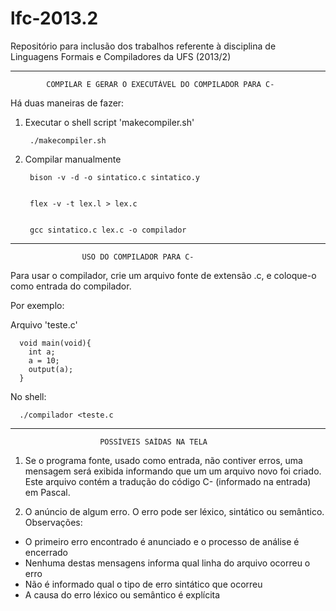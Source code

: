 lfc-2013.2
==========

Repositório para inclusão dos trabalhos referente à disciplina de Linguagens Formais e Compiladores da UFS (2013/2)



------------------------------------------------------------------------------------------------------------------------

            COMPILAR E GERAR O EXECUTÁVEL DO COMPILADOR PARA C-


Há duas maneiras de fazer:



1) Executar o shell script  'makecompiler.sh'

        ./makecompiler.sh




2) Compilar manualmente


        bison -v -d -o sintatico.c sintatico.y
        
        
        flex -v -t lex.l > lex.c
        
        
        gcc sintatico.c lex.c -o compilador

------------------------------------------------------------------------------------------------------------------------

                    USO DO COMPILADOR PARA C-

Para usar o compilador, crie um arquivo fonte de extensão .c, e coloque-o como entrada do compilador.


Por exemplo:



Arquivo 'teste.c'


      void main(void){
        int a;
        a = 10;
        output(a);
      }





No shell:

      ./compilador <teste.c


------------------------------------------------------------------------------------------------------------------------

                        POSSÍVEIS SAÍDAS NA TELA
                        
1) Se o programa fonte, usado como entrada, não contiver erros, uma mensagem será exibida informando que um um arquivo 
novo foi criado. Este arquivo contém a tradução do código C- (informado na entrada) em Pascal.


2) O anúncio de algum erro. O erro pode ser léxico, sintático ou semântico. Observações:
  - O primeiro erro encontrado é anunciado e o processo de análise é encerrado
  - Nenhuma destas mensagens informa qual linha do arquivo ocorreu o erro
  - Não é informado qual o tipo de erro sintático que ocorreu
  - A causa do erro léxico ou semântico é explícita
  
  
